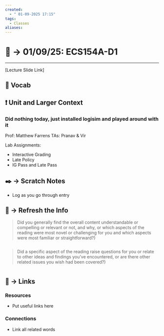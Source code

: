 ```yaml
---
created:
  - " 01-09-2025 17:15"
tags:
  - Classes
aliases:
---
```


# 📗 ->  01/09/25: ECS154A-D1
---
[Lecture Slide Link]

## 🎤 Vocab



## ❗ Unit and Larger Context
### Did nothing today, just installed logisim and played around with it


Prof: Matthew Farrens
TAs: Pranav & Vir

Lab Assignments:
- Interactive Grading
- Late Policy
- IG Pass and Late Pass



## ✒️ -> Scratch Notes
- Log as you go through entry




## 🧪 -> Refresh the Info
> Did you generally find the overall content understandable or compelling or relevant or not, and why, or which aspects of the reading were most novel or challenging for you and which aspects were most familiar or straightforward?)  
```

```

> Did a specific aspect of the reading raise questions for you or relate to other ideas and findings you’ve encountered, or are there other related issues you wish had been covered?)
```

```




## 🔗 -> Links
### Resources
- Put useful links here


### Connections
- Link all related words
